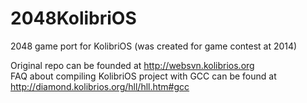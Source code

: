 # 2048KolibriOS
2048 game port for KolibriOS (was created for game contest at 2014)

Original repo can be founded at http://websvn.kolibrios.org  
FAQ about compiling KolibriOS project with GCC can be found at http://diamond.kolibrios.org/hll/hll.htm#gcc
